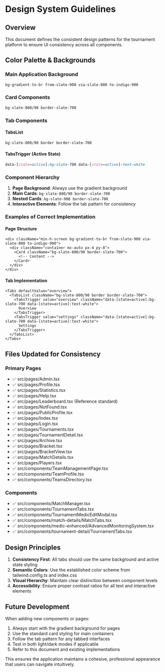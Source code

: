 # Design System Guidelines

## Overview
This document defines the consistent design patterns for the tournament platform to ensure UI consistency across all components.

## Color Palette & Backgrounds

### Main Application Background
```css
bg-gradient-to-br from-slate-900 via-slate-800 to-indigo-900
```

### Card Components
```css
bg-slate-800/90 border-slate-700
```

### Tab Components

#### TabsList
```css
bg-slate-800/90 border border-slate-700
```

#### TabsTrigger (Active State)
```css
data-[state=active]:bg-slate-700 data-[state=active]:text-white
```

### Component Hierarchy

1. **Page Background**: Always use the gradient background
2. **Main Cards**: `bg-slate-800/90 border-slate-700`
3. **Nested Cards**: `bg-slate-900 border-slate-700` 
4. **Interactive Elements**: Follow the tab pattern for consistency

### Examples of Correct Implementation

#### Page Structure
```tsx
<div className="min-h-screen bg-gradient-to-br from-slate-900 via-slate-800 to-indigo-900">
  <div className="container mx-auto px-4 py-8">
    <Card className="bg-slate-800/90 border-slate-700">
      <!-- Content -->
    </Card>
  </div>
</div>
```

#### Tab Implementation
```tsx
<Tabs defaultValue="overview">
  <TabsList className="bg-slate-800/90 border border-slate-700">
    <TabsTrigger value="overview" className="data-[state=active]:bg-slate-700 data-[state=active]:text-white">
      Overview
    </TabsTrigger>
    <TabsTrigger value="settings" className="data-[state=active]:bg-slate-700 data-[state=active]:text-white">
      Settings
    </TabsTrigger>
  </TabsList>
</Tabs>
```

## Files Updated for Consistency

### Primary Pages
- ✅ src/pages/Admin.tsx
- ✅ src/pages/Profile.tsx
- ✅ src/pages/Statistics.tsx
- ✅ src/pages/Help.tsx
- ✅ src/pages/Leaderboard.tsx (Reference standard)
- ✅ src/pages/NotFound.tsx
- ✅ src/pages/PublicProfile.tsx
- ✅ src/pages/Index.tsx
- ✅ src/pages/Login.tsx
- ✅ src/pages/Tournaments.tsx
- ✅ src/pages/TournamentDetail.tsx
- ✅ src/pages/Archive.tsx
- ✅ src/pages/Bracket.tsx
- ✅ src/pages/BracketView.tsx
- ✅ src/pages/MatchDetails.tsx
- ✅ src/pages/Players.tsx
- ✅ src/components/TeamManagementPage.tsx
- ✅ src/components/TeamProfile.tsx
- ✅ src/components/TeamsDirectory.tsx

### Components
- ✅ src/components/MatchManager.tsx
- ✅ src/components/TournamentTabs.tsx
- ✅ src/components/TournamentMedicEditModal.tsx
- ✅ src/components/match-details/MatchTabs.tsx
- ✅ src/components/medic-enhanced/AdvancedMonitoringSystem.tsx
- ✅ src/components/tournament-detail/TournamentTabs.tsx

## Design Principles

1. **Consistency First**: All tabs should use the same background and active state styling
2. **Semantic Colors**: Use the established color scheme from tailwind.config.ts and index.css
3. **Visual Hierarchy**: Maintain clear distinction between component levels
4. **Accessibility**: Ensure proper contrast ratios for all text and interactive elements

## Future Development

When adding new components or pages:

1. Always start with the gradient background for pages
2. Use the standard card styling for main containers
3. Follow the tab pattern for any tabbed interfaces
4. Test in both light/dark modes if applicable
5. Refer to this document and existing implementations

This ensures the application maintains a cohesive, professional appearance that users can navigate intuitively.